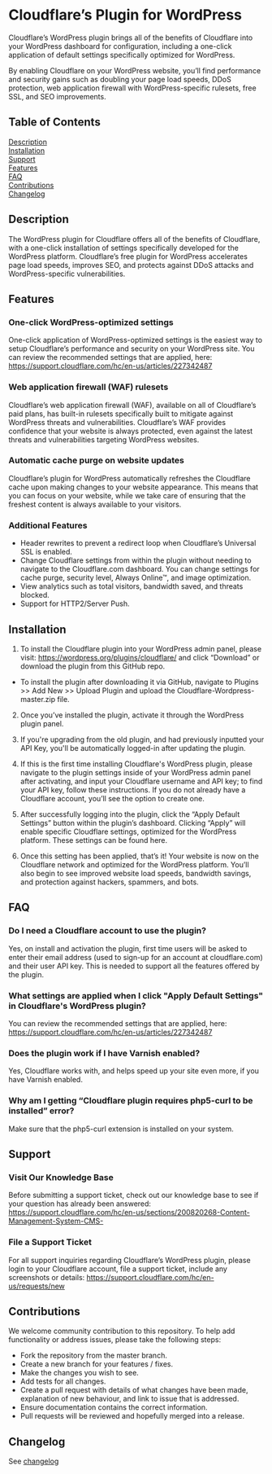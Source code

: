 # Cloudflare’s Plugin for WordPress

Cloudflare’s WordPress plugin brings all of the benefits of Cloudflare into your WordPress dashboard for configuration, including a one-click application of default settings specifically optimized for WordPress.

By enabling Cloudflare on your WordPress website, you’ll find performance and security gains such as doubling your page load speeds, DDoS protection, web application firewall with WordPress-specific rulesets, free SSL, and SEO improvements.

## Table of Contents

[Description](#description)  
[Installation](#description)  
[Support](#support)  
[Features](#features)  
[FAQ](#faq)  
[Contributions](#contributions)  
[Changelog](#changelog)  

## Description

The WordPress plugin for Cloudflare offers all of the benefits of Cloudflare, with a one-click installation of settings specifically developed for the WordPress platform. Cloudflare’s free plugin for WordPress accelerates page load speeds, improves SEO, and protects against DDoS attacks and WordPress-specific vulnerabilities.

## Features

### One-click WordPress-optimized settings  
One-click application of WordPress-optimized settings is the easiest way to setup Cloudflare’s performance and security on your WordPress site. You can review the recommended settings that are applied, here: https://support.cloudflare.com/hc/en-us/articles/227342487

### Web application firewall (WAF) rulesets  
Cloudflare’s web application firewall (WAF), available on all of Cloudflare’s paid plans, has built-in rulesets specifically built to mitigate against WordPress threats and vulnerabilities. Cloudflare’s WAF provides confidence that your website is always protected, even against the latest threats and vulnerabilities targeting WordPress websites.

### Automatic cache purge on website updates  
Cloudflare’s plugin for WordPress automatically refreshes the Cloudflare cache upon making changes to your website appearance. This means that you can focus on your website, while we take care of ensuring that the freshest content is always available to your visitors.

### Additional Features
- Header rewrites to prevent a redirect loop when Cloudflare’s Universal SSL is enabled.  
- Change Cloudflare settings from within the plugin without needing to navigate to the Cloudflare.com dashboard. You can change settings for cache purge, security level, Always Online™, and image optimization.  
- View analytics such as total visitors, bandwidth saved, and threats blocked.  
- Support for HTTP2/Server Push.  

## Installation
1. To install the Cloudflare plugin into your WordPress admin panel, please visit: https://wordpress.org/plugins/cloudflare/ and click “Download” or download the plugin from this GitHub repo.
  - To install the plugin after downloading it via GitHub, navigate to Plugins >> Add New >> Upload Plugin and upload the Cloudflare-Wordpress-master.zip file.

2. Once you’ve installed the plugin, activate it through the WordPress plugin panel.

3. If you're upgrading from the old plugin, and had previously inputted your API Key, you'll be automatically logged-in after updating the plugin. 

4. If this is the first time installing Cloudflare's WordPress plugin, please navigate to the plugin settings inside of your WordPress admin panel after activating, and input your Cloudflare username and API key; to find your API key, follow these instructions. If you do not already have a Cloudflare account, you’ll see the option to create one.

5. After successfully logging into the plugin, click the “Apply Default Settings” button within the plugin’s dashboard. Clicking “Apply” will enable specific Cloudflare settings, optimized for the WordPress platform. These settings can be found here.

6. Once this setting has been applied, that’s it! Your website is now on the Cloudflare network and optimized for the WordPress platform. You’ll also begin to see improved website load speeds, bandwidth savings, and protection against hackers, spammers, and bots.

## FAQ
### Do I need a Cloudflare account to use the plugin?
Yes, on install and activation the plugin, first time users will be asked to enter their email address (used to sign-up for an account at cloudflare.com) and their user API key. This is needed to support all the features offered by the plugin.

### What settings are applied when I click "Apply Default Settings" in Cloudflare's WordPress plugin?
 You can review the recommended settings that are applied, here: https://support.cloudflare.com/hc/en-us/articles/227342487

### Does the plugin work if I have Varnish enabled?
Yes, Cloudflare works with, and helps speed up your site even more, if you have Varnish enabled.

### Why am I getting “Cloudflare plugin requires php5-curl to be installed” error?
Make sure that the php5-curl extension is installed on your system.

## Support
### Visit Our Knowledge Base  
Before submitting a support ticket, check out our knowledge base to see if your question has already been answered: https://support.cloudflare.com/hc/en-us/sections/200820268-Content-Management-System-CMS-

### File a Support Ticket  
For all support inquiries regarding Cloudflare’s WordPress plugin, please login to your Cloudflare account, file a support ticket, include any screenshots or details: https://support.cloudflare.com/hc/en-us/requests/new  

## Contributions
We welcome community contribution to this repository. To help add functionality or address issues, please take the following steps: 
- Fork the repository from the master branch. 
- Create a new branch for your features / fixes. 
- Make the changes you wish to see. 
- Add tests for all changes. 
- Create a pull request with details of what changes have been made, explanation of new behaviour, and link to issue that is addressed. 
- Ensure documentation contains the correct information. 
- Pull requests will be reviewed and hopefully merged into a release.

## Changelog

See [changelog](https://en-gb.wordpress.org/plugins/cloudflare/changelog/)
